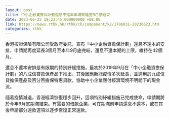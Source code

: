 ```yaml
---
layout: post
title: 中小企融資擔保計劃還息不還本申請期延至9月底結束
date: 2023-06-23 19:23:45.000000000 +08:00
link: https://news.rthk.hk/rthk/ch/component/k2/1706031-20230623.htm
categories: rthk
---
```


香港按證保險有限公司受政府委託，宣布「中小企融資擔保計劃」還息不還本的安排，申請期再度延長3個月至本年9月底完結，還息不還本期的上限，維持在42個月。

還息不還本安排是有限期的特別紓緩措施，最初於2019年9月在「中小企融資擔保計劃」的八成信貸擔保產品下推出，其後因應新冠疫情多次延長，並適用於九成信貸擔保產品及百分百擔保特惠貸款，協助中小企業應付經濟環境不明朗下的現金流。

隨着疫情減退，香港經濟恢復穩步回升，這項特別紓緩措施已完成使命，申請期將於今年9月底期滿結束。有需要的借款企業，可在期滿前申請還息不還本，或在其後申請部分還款選項以逐步恢復正常還款。
